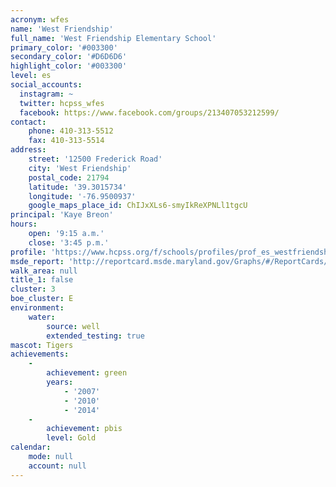 ```yaml
---
acronym: wfes
name: 'West Friendship'
full_name: 'West Friendship Elementary School'
primary_color: '#003300'
secondary_color: '#D6D6D6'
highlight_color: '#003300'
level: es
social_accounts:
  instagram: ~
  twitter: hcpss_wfes
  facebook: https://www.facebook.com/groups/213407053212599/
contact:
    phone: 410-313-5512
    fax: 410-313-5514
address:
    street: '12500 Frederick Road'
    city: 'West Friendship'
    postal_code: 21794
    latitude: '39.3015734'
    longitude: '-76.9500937'
    google_maps_place_id: ChIJxXLs6-smyIkReXPNLl1tgcU
principal: 'Kaye Breon'
hours:
    open: '9:15 a.m.'
    close: '3:45 p.m.'
profile: 'https://www.hcpss.org/f/schools/profiles/prof_es_westfriendship.pdf'
msde_report: 'http://reportcard.msde.maryland.gov/Graphs/#/ReportCards/ReportCardSchool/1//1/13/0302/'
walk_area: null
title_1: false
cluster: 3
boe_cluster: E
environment:
    water:
        source: well
        extended_testing: true
mascot: Tigers
achievements:
    -
        achievement: green
        years:
            - '2007'
            - '2010'
            - '2014'
    -
        achievement: pbis
        level: Gold
calendar:
    mode: null
    account: null
---
```

